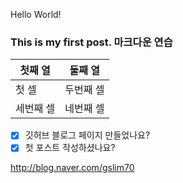 Hello World!

### This is my first post. 마크다운 연습

첫째 열 | 둘째 열
----- | -------
첫 셀 | 두번째 셀
세번째 셀 | 네번째 셀

- [x] 깃허브 블로그 페이지 만들었나요?
- [x] 첫 포스트 작성하셨나요?

http://blog.naver.com/gslim70
